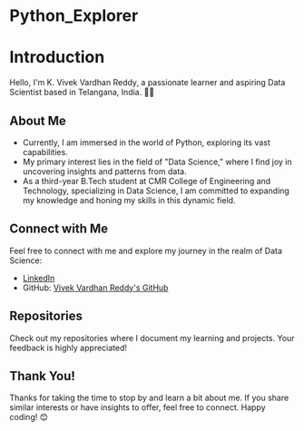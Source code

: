 # Python_Explorer

# Introduction

Hello, I'm K. Vivek Vardhan Reddy, a passionate learner and aspiring Data Scientist based in Telangana, India. 👨‍💻

## About Me

- Currently, I am immersed in the world of Python, exploring its vast capabilities.
- My primary interest lies in the field of "Data Science," where I find joy in uncovering insights and patterns from data.
- As a third-year B.Tech student at CMR College of Engineering and Technology, specializing in Data Science, I am committed to expanding my knowledge and honing my skills in this dynamic field.

## Connect with Me

Feel free to connect with me and explore my journey in the realm of Data Science:

- [LinkedIn](https://www.linkedin.com/in/vivek-vardhan-kotha-b1ab30253/)
- GitHub: [Vivek Vardhan Reddy's GitHub](https://github.com/yourusername)

## Repositories

Check out my repositories where I document my learning and projects. Your feedback is highly appreciated!

## Thank You!

Thanks for taking the time to stop by and learn a bit about me. If you share similar interests or have insights to offer, feel free to connect. Happy coding! 😊
